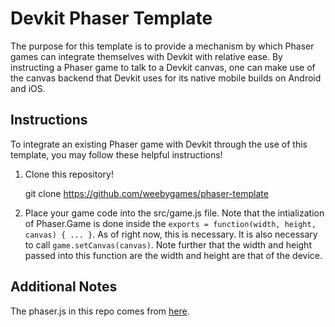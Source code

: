 Devkit Phaser Template
======================

The purpose for this template is to provide a mechanism by which Phaser games
can integrate themselves with Devkit with relative ease. By instructing a Phaser
game to talk to a Devkit canvas, one can make use of the canvas backend that
Devkit uses for its native mobile builds on Android and iOS.

Instructions
------------

To integrate an existing Phaser game with Devkit through the use of this template,
you may follow these helpful instructions!

1. Clone this repository!

    git clone https://github.com/weebygames/phaser-template

2. Place your game code into the src/game.js file. Note that the intialization of
   Phaser.Game is done inside the `exports = function(width, height, canvas) { ... }`.
   As of right now, this is necessary. It is also necessary to call `game.setCanvas(canvas)`.
   Note further that the width and height passed into this function are the width
   and height are that of the device.

Additional Notes
----------------

The phaser.js in this repo comes from [here](https://github.com/weebygames/phaser).

